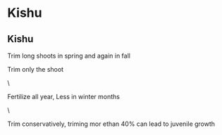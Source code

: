 # Kishu


## Kishu

Trim long shoots in spring and again in fall

Trim only the shoot

\


Fertilize all year, Less in winter months

\


Trim conservatively, triming mor ethan 40% can lead to juvenile growth
